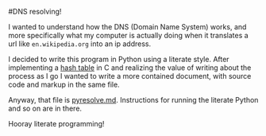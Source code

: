#DNS resolving!

I wanted to understand how the DNS (Domain Name System) works, and more
specifically what my computer is actually doing when it translates a url
like `en.wikipedia.org` into an ip address.

I decided to write this program in Python using a literate style. After
implementing a [hash table](https://github.com/aliceriot/hashtable) in
C and realizing the value of writing about the process as I go I wanted to
write a more contained document, with source code and markup in the same
file.

Anyway, that file is [pyresolve.md](./pyresolve.md). Instructions for
running the literate Python and so on are in there.

Hooray literate programming!
